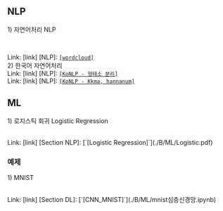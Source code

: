 ## NLP
<p> 1) 자연어처리 NLP <p/>
<br>

Link: [link]
[NLP]: [`[wordcloud]`](./NLP/wordcloud.pdf) 
<br> 
2) 한국어 자연어처리 <br> 
Link: [link]
[NLP]: [`[KoNLP - 형태소 분리]`](./NLP/KoNLP1.pdf) 
<br> 
Link: [link]
[NLP]: [`[KoNLP - Kkma, hannanum]`](./NLP/KoNLP2.pdf) 
</br> 

## ML
<p>  1) 로지스틱 회귀 Logistic Regression </p>
<br>
Link: [link]
[Section NLP]: [`[Logistic Regression]`](./B/ML/Logistic.pdf) <br>


### 예제
<p> 1) MNIST </p>
<br>
Link: [link]
[Section DL]: [`[CNN_MNIST]`](./B/ML/mnist심층신경망.ipynb)

